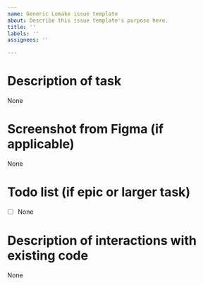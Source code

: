 ```yaml
---
name: Generic Lomake issue template
about: Describe this issue template's purpose here.
title: ''
labels: ''
assignees: ''

---
```


# Description of task
None

# Screenshot from Figma (if applicable)
None

# Todo list (if epic or larger task)
- [ ] None

# Description of interactions with existing code
None
